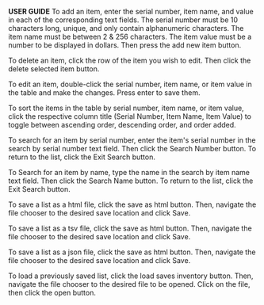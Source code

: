 **USER GUIDE**
To add an item, enter the serial number, item name, and value in each of the corresponding text fields.
The serial number must be 10 characters long, unique, and only contain alphanumeric characters.
The item name must be between 2 & 256 characters. The item value must be a number to be displayed in dollars. 
Then press the add new item button.

To delete an item, click the row of the item you wish to edit. Then click the delete selected item button.

To edit an item, double-click the serial number, item name, or item value in the table and make the changes.
Press enter to save them.

To sort the items in the table by serial number, item name, or item value, click the respective column title 
(Serial Number, Item Name, Item Value) to toggle between ascending order, descending order, and order added.

To search for an item by serial number, enter the item's serial number in the search by serial number text field.
Then click the Search Number button. To return to the list, click the Exit Search button.

To Search for an item by name, type the name in the search by item name text field.
Then click the Search Name button. To return to the list, click the Exit Search button.

To save a list as a html file, click the save as html button. Then, navigate the file chooser to the desired save
location and click Save.

To save a list as a tsv file, click the save as html button. Then, navigate the file chooser to the desired save
location and click Save.

To save a list as a json file, click the save as html button. Then, navigate the file chooser to the desired save
location and click Save.

To load a previously saved list, click the load saves inventory button. Then, navigate the file chooser to the desired 
file to be opened. Click on the file, then click the open button.